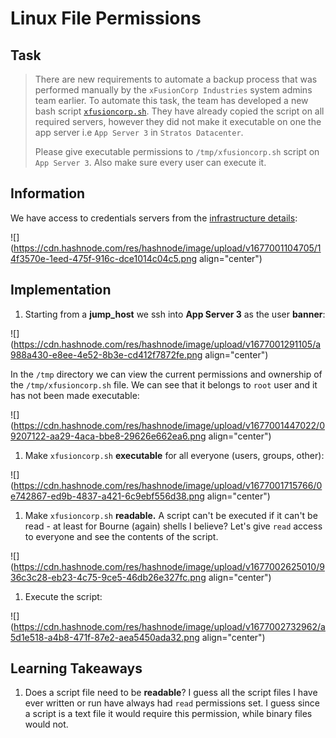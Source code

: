 # Linux File Permissions

## Task

> There are new requirements to automate a backup process that was performed manually by the `xFusionCorp Industries` system admins team earlier. To automate this task, the team has developed a new bash script [`xfusioncorp.sh`](http://xfusioncorp.sh). They have already copied the script on all required servers, however they did not make it executable on one the app server i.e `App Server 3` in `Stratos Datacenter`.
> 
> Please give executable permissions to `/tmp/xfusioncorp.sh` script on `App Server 3`. Also make sure every user can execute it.

## Information

We have access to credentials servers from the [infrastructure details](https://kodekloudhub.github.io/kodekloud-engineer/docs/projects/nautilus#infrastructure-details):

![](https://cdn.hashnode.com/res/hashnode/image/upload/v1677001104705/14f3570e-1eed-475f-916c-dce1014c04c5.png align="center")

## Implementation

1. Starting from a **jump\_host** we ssh into **App Server 3** as the user **banner**:
    

![](https://cdn.hashnode.com/res/hashnode/image/upload/v1677001291105/a988a430-e8ee-4e52-8b3e-cd412f7872fe.png align="center")

In the `/tmp` directory we can view the current permissions and ownership of the `/tmp/xfusioncorp.sh` file. We can see that it belongs to `root` user and it has not been made executable:

![](https://cdn.hashnode.com/res/hashnode/image/upload/v1677001447022/09207122-aa29-4aca-bbe8-29626e662ea6.png align="center")

1. Make `xfusioncorp.sh` **executable** for all everyone (users, groups, other):
    

![](https://cdn.hashnode.com/res/hashnode/image/upload/v1677001715766/0e742867-ed9b-4837-a421-6c9ebf556d38.png align="center")

1. Make `xfusioncorp.sh` **readable.** A script can't be executed if it can't be read - at least for Bourne (again) shells I believe? Let's give `read` access to everyone and see the contents of the script.
    

![](https://cdn.hashnode.com/res/hashnode/image/upload/v1677002625010/936c3c28-eb23-4c75-9ce5-46db26e327fc.png align="center")

1. Execute the script:
    

![](https://cdn.hashnode.com/res/hashnode/image/upload/v1677002732962/a5d1e518-a4b8-471f-87e2-aea5450ada32.png align="center")

## Learning Takeaways

1. Does a script file need to be **readable**? I guess all the script files I have ever written or run have always had `read` permissions set. I guess since a script is a text file it would require this permission, while binary files would not.